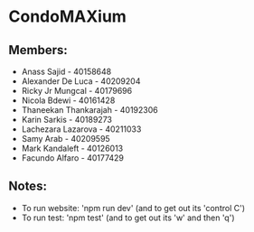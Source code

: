# CondoMAXium

## Members: 
- Anass Sajid - 40158648
- Alexander De Luca - 40209204
- Ricky Jr Mungcal - 40179696
- Nicola Bdewi - 40161428
- Thaneekan Thankarajah - 40192306
- Karin Sarkis - 40189273
- Lachezara Lazarova - 40211033
- Samy Arab - 40209595
- Mark Kandaleft - 40126013
- Facundo Alfaro - 40177429

## Notes:
- To run website: 'npm run dev' (and to get out its 'control C')
- To run test: 'npm test' (and to get out its 'w' and then 'q')
